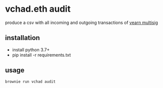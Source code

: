 # vchad.eth audit

produce a csv with all incoming and outgoing transactions of [vearn multisig](https://gnosis-safe.io/app/#/safes/0xFEB4acf3df3cDEA7399794D0869ef76A6EfAff52/transactions)

## installation

- install python 3.7+
- pip install -r requirements.txt

## usage

```
brownie run vchad audit
```
